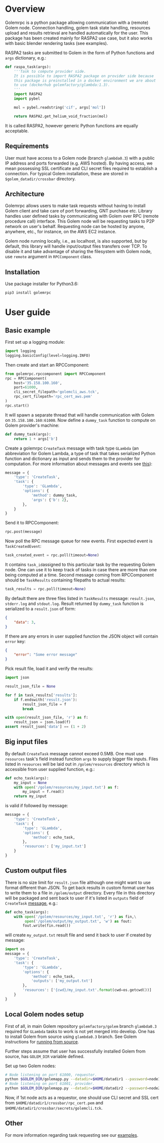 # Overview 

Golemrpc is a python package allowing communication with a (remote) Golem node. Connection handling, golem task state handling, resources upload and results retrieval are handled automatically for the user. This package has been created mainly for RASPA2 use case, but it also works with basic blender rendering tasks (see examples). 

RASPA2 tasks are submitted to Golem in the form of Python functions and `args` dictionary, e.g.:

```python
def raspa_task(args):
    '''Task to compute provider side.
    It is possible to import RASPA2 package on provider side because
    this package is preinstalled in a docker environment we are about
    to use (dockerhub golemfactory/glambda:1.3).
    '''
    import RASPA2
    import pybel

    mol = pybel.readstring('cif', args['mol'])

    return RASPA2.get_helium_void_fraction(mol)
```

It is called RASPA2, however generic Python functions are equally acceptable. 

## Requirements

User must have access to a Golem node (branch `glambda0.3`) with a public IP address and ports forwarded (e.g. AWS hosted). By having access, we mean possessing SSL certificate and CLI secret files required to establish a connection. For typical Golem installation, these are stored in `$golem_datadir/crossbar` directory.

## Architecture

Golemrpc allows users to make task requests without having to install Golem client and take care of port forwarding, GNT purchase etc. Library handles user defined tasks by communicating with Golem over RPC (remote procedure call) interface. This Golem node will be requesting tasks to P2P network on user's behalf. Requesting node can be hosted by anyone, anywhere, etc., for instance, on the AWS EC2 instance.

Golem node running locally, i.e., as localhost, is also supported, but by default, this library will handle input/output files transfers over TCP. To disable it and take advantage of sharing the filesystem with Golem node, use `remote` argument in `RPCComponent` class.

## Installation

Use package installer for Python3.6:

```sh
pip3 install golemrpc
```

# User guide

## Basic example

First set up a logging module:

```python
import logging
logging.basicConfig(level=logging.INFO)
```

Then create and start an RPCComponent:

```python
from golemrpc.rpccomponent import RPCComponent
rpc = RPCComponent(
    host='35.158.100.160',
    port=61000,
    cli_secret_filepath='golemcli_aws.tck',
    rpc_cert_filepath='rpc_cert_aws.pem'
)
rpc.start()
```

It will spawn a separate thread that will handle communication with Golem on `35.158.100.160:61000`. Now define a `dummy_task` function 
to compute on Golem provider's machine:

```python
def dummy_task(args):
    return 1 + args['b']
```

Create a golemrpc `CreateTask` message with task type `GLambda` (an abbreviation for Golem Lambda, a type of task that takes serialized Python function and dictionary as input and sends them to the provider for computation. For more information about messages and events see [this](https://github.com/golemfactory/golemrpc/blob/threaded/docs/messages.md)):

```python
message = {
    'type': 'CreateTask',
    'task': {
        'type': 'GLambda',
        'options': {
            'method': dummy_task,
            'args': {'b': 2},
        },
    }
}
```

Send it to RPCComponent:

```python
rpc.post(message)
```

Now poll the RPC message queue for new events. First expected event is `TaskCreatedEvent`:

```python
task_created_event = rpc.poll(timeout=None)
```

It contains `task_id`assigned to this particular task by the requesting Golem node. One can use it to keep track of tasks in case there are more than one being computed at a time. Second message coming from RPCComponent should be `TaskResults` containing filepaths to actual results:

```python
task_results = rpc.poll(timeout=None)
```

By default there are three files listed in `TaskResults` message: `result.json`, `stderr.log` and `stdout.log`. Result returned by `dummy_task` function is serialized to a `result.json` of form:

```json
{
    "data": 3,
}
```

If there are any errors in user supplied function the JSON object will contain `error` key:

```json
{
    "error": "Some error message"
}
```

Pick result file, load it and verify the results:

```python
import json

result_json_file = None

for f in task_results['results']:
    if f.endswith('result.json'):
        result_json_file = f
        break

with open(result_json_file, 'r') as f:
    result_json = json.load(f)
assert result_json['data'] == (1 + 2)
```

## Big input files

By default `CreateTask` message cannot exceed 0.5MB. One must use `resources` task's field instead function `args` to supply bigger file inputs. Files listed in `resources` will be laid out in `/golem/resources` directory which is accessible from user supplied function, e.g.:

```python
def echo_task(args):
    my_input = None
    with open('/golem/resources/my_input.txt') as f:
        my_input = f.read()
    return my_input
```

is valid if followed by message:

```python
message = {
    'type': 'CreateTask',
    'task': {
        'type': 'GLambda',
        'options': {
            'method': echo_task,
        },
        'resources': ['my_input.txt']
    }
}
```

## Custom output files

There is no size limit for `result.json` file although one might want to use format different than JSON. To get back results in custom format user has to write them to a file in `/golem/output` directory. Every file in this directory will be packaged and sent back to user if it's listed in `outputs` field of `CreateTask` [message](https://github.com/golemfactory/golemrpc/blob/threaded/docs/messages.md), e.g.: 

```python
def echo_task(args):
    with open('/golem/resources/my_input.txt', 'r') as fin,\
         open('/golem/output/my_output.txt', 'w') as fout:
        fout.write(fin.read())
```

will create `my_output.txt` result file and send it back to user if created by message:

```python
import os
message = {
    'type': 'CreateTask',
    'task': {
        'type': 'GLambda',
        'options': {
            'method': echo_task,
            'outputs': ['my_output.txt']
        },
        'resources': ['{cwd}/my_input.txt'.format(cwd=os.getcwd())]
    }
}
```

## Local Golem nodes setup

First of all, in main Golem repository `golemfactory/golem` branch `glambda0.3` required for `GLambda` tasks to work is not yet merged into develop. One has to install Golem from source using `glambda0.3` branch. See Golem instructions for [running from source](https://github.com/golemfactory/golem/wiki/Installation#running-from-the-source).

Further steps assume that user has successfully installed Golem from source, has `GOLEM_DIR` variable defined.

Set up two Golem nodes:

 ```sh
# Node listening on port 61000, requestor.
python $GOLEM_DIR/golemapp.py --datadir=$HOME/datadir1 --password=node1 --accept-terms --rpc-address=localhost:61000	
# Node listening on port 61001, provider.
python $GOLEM_DIR/golemapp.py --datadir=$HOME/datadir2 --password=node2 --accept-terms --rpc-address=localhost:61001 --peer=localhost:40102
```

Now, if 1st node acts as a requestor, one should use CLI secret and SSL cert from `$HOME/datadir1/crossbar/rpc_cert.pem` and `$HOME/datadir1/crossbar/secrets/golemcli.tck`.

## Other

For more information regarding task requesting see our [examples](https://github.com/golemfactory/golemrpc/tree/threaded/examples).
